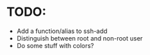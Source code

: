 # TODO:

* Add a function/alias to ssh-add
* Distinguish between root and non-root user
* Do some stuff with colors?
